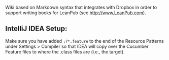 Wiki based on Markdown syntax that integrates with Dropbox in order to support writing books for LeanPub (see http://www.LeanPub.com).

## IntelliJ IDEA Setup:

Make sure you have added `;?*.feature` to the end of the Resource Patterns under Settings > Compiler so that IDEA will
copy over the Cucumber Feature files to where the .class files are (i.e., the target).
